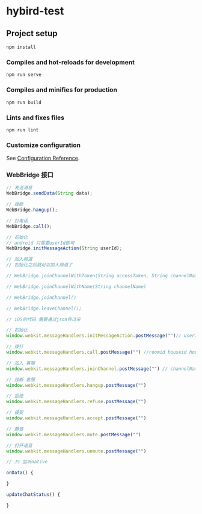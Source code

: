 # hybird-test

## Project setup

```
npm install
```

### Compiles and hot-reloads for development

```
npm run serve
```

### Compiles and minifies for production

```
npm run build
```

### Lints and fixes files

```
npm run lint
```

### Customize configuration

See [Configuration Reference](https://cli.vuejs.org/config/).

### WebBridge 接口

```js
// 发送消息
WebBridge.sendData(String data);

// 挂断
WebBridge.hangup();

// 打电话
WebBridge.call();

// 初始化
// android 只需要userId即可
WebBridge.initMessageAction(String userId);

// 加入频道
// 初始化之后就可以加入频道了

// WebBridge.joinChannelWithToken(String accessToken, String channelName);

// WebBridge.joinChannelWithName(String channelName)

// WebBridge.joinChannel()

// WebBridge.leaveChannel();

// iOS的代码 需要通过json传过来

// 初始化
window.webkit.messageHandlers.initMessageAction.postMessage("")// userId

// 拨打
window.webkit.messageHandlers.call.postMessage("") //roomid houseid houseurl channelName peerId

// 加入 客服
window.webkit.messageHandlers.joinChannel.postMessage("") // channelName 频道名 audioToken 语音token？

// 挂断 客服
window.webkit.messageHandlers.hangup.postMessage("")

// 拒绝
window.webkit.messageHandlers.refuse.postMessage("")

// 接受
window.webkit.messageHandlers.accept.postMessage("")

// 静音
window.webkit.messageHandlers.mute.postMessage("")

// 打开语音
window.webkit.messageHandlers.unmute.postMessage("")

// JS 监听native

onData() {

}

updateChatStatus() {

}
```

